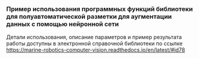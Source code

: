### Пример использования программных функций библиотеки для полуавтоматической разметки для аугментации данных с помощью нейронной сети
Детали использования, описание параметров и пример результата работы доступны в электронной справочной библиотеки по ссылке https://marine-robotics-computer-vision.readthedocs.io/en/latest/#id78